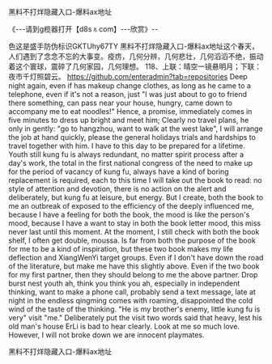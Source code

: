 黑料不打烊隐藏入口-爆料ax地址

《---请到g榄器打开【d8s⒏com】---欣赏》--

色这是盛手防伪标识GKTUhy67TY
黑料不打烊隐藏入口-爆料ax地址这个春天，人们遇到了念念不忘的大事变。疫疠，几何分辨，几何悲壮，几何滔滔不绝，振动着这个寰球，震碎了几何家园，几何理想。
	118、上联：晴空一镜悬明月；下联：夜市千灯照碧云。
https://github.com/enteradmin?tab=repositories
Deep night again, even if has makeup change clothes, as long as he came to a telephone, even if it's not a reason, just "I was just about to go to friend there something, can pass near your house, hungry, came down to accompany me to eat noodles!"
Hence, a promise, immediately comes in five minutes to dress up bright and meet him;
Clearly no travel plans, he only in gently: "go to hangzhou, want to walk at the west lake", I will arrange the job at hand quickly, please the general holidays trials and hardships to travel together with him.
I have to this day to be prepared for a lifetime.
Youth still kung fu is always redundant, no matter spirit process after a day's work, the total in the first national congress of the need to make up for the period of vacancy of kung fu, always have a kind of boring replacement is required, each to this time I will take out the book to read: no style of attention and devotion, there is no action on the alert and deliberately, but kung fu at leisure, but energy.
But I create, both the book to me an outbreak of exposed to the efficiency of the deeply influenced me, because I have a feeling for both the book, the mood is like the person's mood, because I have a want to stay in both the book letter mood, this miss never last until this moment.
At the moment, I still check with both the book shelf, I often get double, moussa.
Is far from both the purpose of the book for me to be a kind of inspiration, but these two book makes my life deflection and XiangWenYi target groups.
Even if I don't have down the road of the literature, but make me have this slightly above.
Even if the two book for my first partner, then they should belong to me the above partner.
Drop burst nest youth ah, think you think you ah, especially in independent thinking, want to make a phone call, probably send a text message, late at night in the endless qingming comes with roaming, disappointed the cold wind of the taste of the thinking.
"He is my brother's enemy, little kung fu is very" visit "me."
Deliberately put the visit two words said that heavy, lest his old man's house ErLi is bad to hear clearly.
Look at me so much love.
However, I will not broke down we are innocent playmates.




黑料不打烊隐藏入口-爆料ax地址
